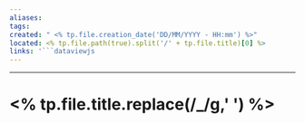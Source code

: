 ```yaml
---
aliases: 
tags: 
created: " <% tp.file.creation_date('DD/MM/YYYY - HH:mm') %>"
located: <% tp.file.path(true).split('/' + tp.file.title)[0] %>
links: '```dataviewjs                                                                                                                                                                        let f = dv.current().file;let paths = new Set([...f.inlinks, ...f.outlinks].map(p => p.path).filter(p => !p.endsWith(".png"))); paths.delete(f.path);dv.table(["Connections", "Tags"], [...paths].map(p => [dv.fileLink(p), dv.page(p).file.tags.join("")]));                                                                                                         ```'
---
```


___
# <% tp.file.title.replace(/_/g,' ') %>



